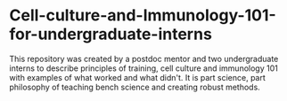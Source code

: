 # Cell-culture-and-Immunology-101-for-undergraduate-interns
This repository was created by a postdoc mentor and two undergraduate interns to describe principles of training, cell culture and immunology 101 with examples of what worked and what didn't. It is part science, part philosophy of teaching bench science and creating robust methods.
